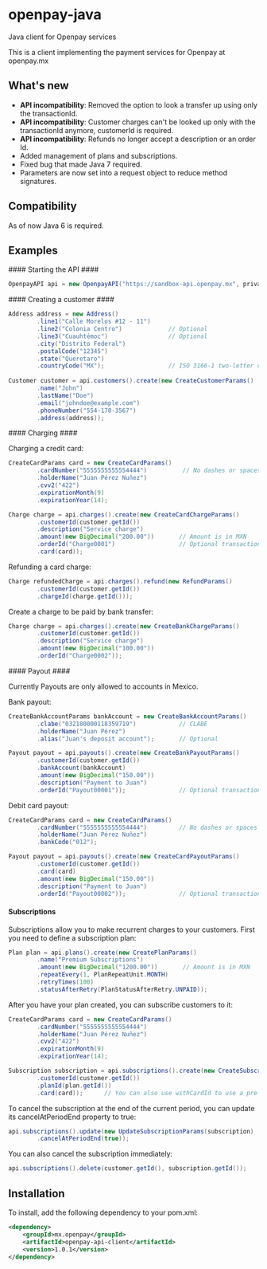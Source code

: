 openpay-java
===============

Java client for Openpay services

This is a client implementing the payment services for Openpay at openpay.mx

What's new
----------------

- **API incompatibility**: Removed the option to look a transfer up using only the transactionId.
- **API incompatibility**: Customer charges can't be looked up only with the transactionId anymore, customerId is required. 
- **API incompatibility**: Refunds no longer accept a description or an order Id. 
- Added management of plans and subscriptions.
- Fixed bug that made Java 7 required.
- Parameters are now set into a request object to reduce method signatures.


Compatibility
----------------

As of now Java 6 is required.

Examples
----------------

#### Starting the API ####

```java
OpenpayAPI api = new OpenpayAPI("https://sandbox-api.openpay.mx", privateKey, merchantId);
```

#### Creating a customer ####

```java
Address address = new Address()
		.line1("Calle Morelos #12 - 11")
		.line2("Colonia Centro")             // Optional
		.line3("Cuauhtémoc")                 // Optional
		.city("Distrito Federal")
		.postalCode("12345")	
		.state("Queretaro")
		.countryCode("MX");                  // ISO 3166-1 two-letter code
		    
Customer customer = api.customers().create(new CreateCustomerParams()
        .name("John")
        .lastName("Doe")
        .email("johndoe@example.com")
        .phoneNumber("554-170-3567")
        .address(address));
```

#### Charging ####

Charging a credit card:		

```java
CreateCardParams card = new CreateCardParams()
		.cardNumber("5555555555554444")          // No dashes or spaces
		.holderName("Juan Pérez Nuñez")         
		.cvv2("422")            
		.expirationMonth(9)
		.expirationYear(14);

Charge charge = api.charges().create(new CreateCardChargeParams()
		.customerId(customer.getId())
		.description("Service charge")
		.amount(new BigDecimal("200.00"))       // Amount is in MXN
		.orderId("Charge0001")                  // Optional transaction identifier
		.card(card));
```

Refunding a card charge:

```java
Charge refundedCharge = api.charges().refund(new RefundParams()
		.customerId(customer.getId())
		.chargeId(charge.getId()));
```

Create a charge to be paid by bank transfer:

```java
Charge charge = api.charges().create(new CreateBankChargeParams()
		.customerId(customer.getId())
		.description("Service charge")
		.amount(new BigDecimal("100.00"))
		.orderId("Charge0002"));
```

#### Payout ####

Currently Payouts are only allowed to accounts in Mexico.

Bank payout:

```java
CreateBankAccountParams bankAccount = new CreateBankAccountParams()
		.clabe("032180000118359719")            // CLABE
		.holderName("Juan Pérez")
		.alias("Juan's deposit account");       // Optional

Payout payout = api.payouts().create(new CreateBankPayoutParams()
	    .customerId(customer.getId())
	    .bankAccount(bankAccount)
	    .amount(new BigDecimal("150.00"))
	    .description("Payment to Juan")
	    .orderId("Payout00001"));               // Optional transaction identifier
```

Debit card payout:

```java
CreateCardParams card = new CreateCardParams()
        .cardNumber("5555555555554444")         // No dashes or spaces
        .holderName("Juan Pérez Nuñez")
        .bankCode("012");

Payout payout = api.payouts().create(new CreateCardPayoutParams()
        .customerId(customer.getId())
        .card(card)
        .amount(new BigDecimal("150.00"))
        .description("Payment to Juan")
        .orderId("Payout00002"));               // Optional transaction identifier
```


#### Subscriptions ####

Subscriptions allow you to make recurrent charges to your customers. First you need to define a subscription plan:

```java
Plan plan = api.plans().create(new CreatePlanParams()
		.name("Premium Subscriptions")
		.amount(new BigDecimal("1200.00"))       // Amount is in MXN
		.repeatEvery(1, PlanRepeatUnit.MONTH)           
		.retryTimes(100)
		.statusAfterRetry(PlanStatusAfterRetry.UNPAID));
```

After you have your plan created, you can subscribe customers to it:

```java
CreateCardParams card = new CreateCardParams()
		.cardNumber("5555555555554444")         
		.holderName("Juan Pérez Nuñez")
		.cvv2("422")
		.expirationMonth(9)                  
		.expirationYear(14);

Subscription subscription = api.subscriptions().create(new CreateSubscriptionParams()
		.customerId(customer.getId())
		.planId(plan.getId())
		.card(card));      // You can also use withCardId to use a pre-registered card.
```

To cancel the subscription at the end of the current period, you can update its cancelAtPeriodEnd property to true:

```java
api.subscriptions().update(new UpdateSubscriptionParams(subscription)
		.cancelAtPeriodEnd(true));
```

You can also cancel the subscription immediately:

```java
api.subscriptions().delete(customer.getId(), subscription.getId());
```

Installation
----------------

To install, add the following dependency to your pom.xml:

```xml
<dependency>
	<groupId>mx.openpay</groupId>
	<artifactId>openpay-api-client</artifactId>
	<version>1.0.1</version>
</dependency>
```


